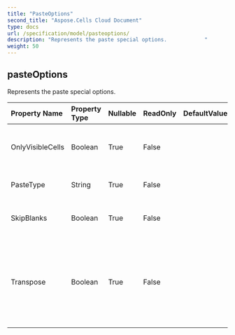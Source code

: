 ```yaml
---
title: "PasteOptions"
second_title: "Aspose.Cells Cloud Document"
type: docs
url: /specification/model/pasteoptions/
description: "Represents the paste special options.            "
weight: 50
---
```


## **pasteOptions**

Represents the paste special options.             

| Property Name | Property Type | Nullable |  ReadOnly | DefaultValue | Description | 
| :- | :- | :- |:- |  :- | :- |
| OnlyVisibleCells | Boolean | True |  False |  | True means only copying visible cells.  |  
| PasteType | String | True |  False |  | The paste special type.  |  
| SkipBlanks | Boolean | True |  False |  | Indicates whether skips blank cells.  |  
| Transpose | Boolean | True |  False |  | True to transpose rows and columns when the range is pasted. The default value is False.  |  

